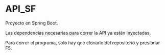 # API_SF

Proyecto en Spring Boot.

Las dependencias necesarias para correr la API ya están inyectadas.

Para correr el programa, solo hay que clonarlo del repositorio y presionar F5.